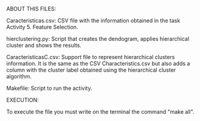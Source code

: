 ABOUT THIS FILES:

Caracteristicas.csv: CSV file with the information obtained in the task Activity 5. Feature Selection.

hierclustering.py: Script that creates the dendogram, applies hierarchical cluster and shows the results.

CaracteristicasC.csv: Support file to represent hierarchical clusters information. It is the same as the CSV Characteristics.csv but also adds a column with the cluster label obtained using the hierarchical cluster algorithm.

Makefile: Script to run the activity.


EXECUTION:

To execute the file you must write on the terminal the command "make all".




